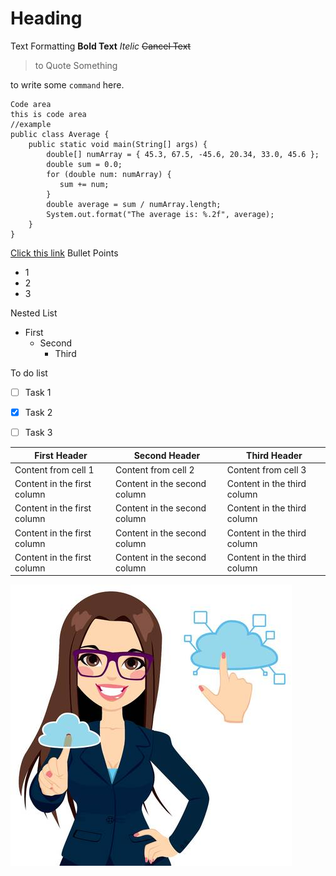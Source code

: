 # Heading
Text Formatting
**Bold Text**
*Itelic*
~~Cancel Text~~

> to Quote Something

to write some `command` here.

```
Code area
this is code area
//example
public class Average {
    public static void main(String[] args) {
        double[] numArray = { 45.3, 67.5, -45.6, 20.34, 33.0, 45.6 };
        double sum = 0.0;
        for (double num: numArray) {
           sum += num;
        }
        double average = sum / numArray.length;
        System.out.format("The average is: %.2f", average);
    }
}
```
[Click this link](http://google.com)
Bullet Points
- 1
- 2
- 3

Nested List
- First
  - Second
    - Third
    
To do list
- [ ] Task 1
- [x] Task 2
- [ ] Task 3


First Header | Second Header | Third Header
------------ | ------------- | -----------
Content from cell 1 | Content from cell 2 | Content from cell 3 
Content in the first column | Content in the second column | Content in the third column
Content in the first column | Content in the second column | Content in the third column
Content in the first column | Content in the second column | Content in the third column
Content in the first column | Content in the second column | Content in the third column

![Pic on md file](https://github.com/syedamariarasheed/MarkDown/blob/master/picc.jpg)
